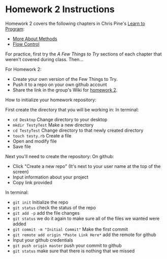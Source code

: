 # Homework 2 Instructions

Homework 2 covers the following chapters in Chris Pine's
[Learn to Program](http://pine.fm/LearnToProgram/):

- [More About Methods](http://pine.fm/LearnToProgram/?Chapter=05)
- [Flow Control](http://pine.fm/LearnToProgram/?Chapter=06)

For practice, first try the _A Few Things to Try_ sections of each chapter that
weren't covered during class. Then...

For Homework 2:
* Create your own version of the Few Things to Try.
* Push it to a repo on your own github account
* Share the link in the group's Wiki for [homework 2](https://github.com/BuffaloLTC/Homework2/wiki/Homework-2-Links).


How to initialize your homework repository:

First create the directory that you will be working in:
In terminal:
* `cd Desktop` Change directory to your desktop
* `mkdir TestyTest` Make a new directory
* `cd TestyTest` Change directory to that newly created directory
* `touch testy.rb` Create a file
* Open and modify file
* Save file
 
Next you'll need to create the repository:
On github:
* Click "Create a new repo" (It's next to your user name at the top of the screen)
* Input information about your project
* Copy link provided

In terminal:
* `git init` Initialize the repo
* `git status` check the status of the repo
* `git add -p` add the file changes
* `git status` we do it again to make sure all of the files we wanted were added
* `git commit -m "Initial Commit"` Make the first commit
* `git remote add origin *Paste Link Here*` add the remote for github
* Input your github credentials
* `git push origin master` push your commit to github
* `git status` make sure that there is nothing that we missed


